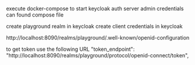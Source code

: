 
execute docker-compose to start keycloak auth server
admin credentials can found compose file


create playground realm in keycloak
create client credentials in keycloak


http://localhost:8090/realms/playground/.well-known/openid-configuration

to get token use the following URL
"token_endpoint": "http://localhost:8090/realms/playground/protocol/openid-connect/token",